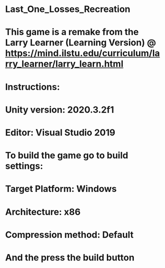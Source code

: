 # Last_One_Losses_Recreation

# This game is a remake from the Larry Learner (Learning Version) @ https://mind.ilstu.edu/curriculum/larry_learner/larry_learn.html

# Instructions:

# Unity version: 2020.3.2f1
# Editor: Visual Studio 2019

# To build the game go to build settings:
# Target Platform: Windows
# Architecture: x86
# Compression method: Default
# And the press the build button